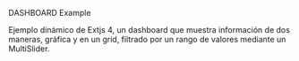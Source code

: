 DASHBOARD Example

Ejemplo dinámico de Extjs 4, un dashboard que muestra información de dos maneras,
gráfica y en un grid, filtrado por un rango de valores mediante un MultiSlider.